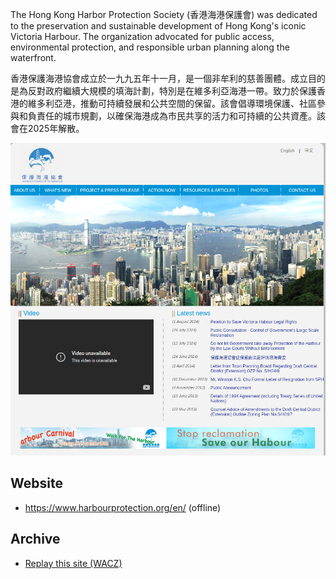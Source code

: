 
The Hong Kong Harbor Protection Society (香港海港保護會) was dedicated to the preservation and sustainable development of Hong Kong's iconic Victoria Harbour. The organization advocated for public access, environmental protection, and responsible urban planning along the waterfront.

香港保護海港協會成立於一九九五年十一月，是一個非牟利的慈善團體。成立目的是為反對政府繼續大規模的填海計劃，特別是在維多利亞海港一帶。致力於保護香港的維多利亞港，推動可持續發展和公共空間的保留。該會倡導環境保護、社區參與和負責任的城市規劃，以確保海港成為市民共享的活力和可持續的公共資產。該會在2025年解散。

![Hong Kong Harbor Protection Society Webpage](/assets/hkharborprotection.png)

## Website
- https://www.harbourprotection.org/en/ (offline)

## Archive
- [Replay this site (WACZ)](https://replayweb.page/?source=https%3A%2F%2Fstorage.googleapis.com%2Fweb-archive-storage-sage-striker-294302%2Farchives%2Ff364853e.wacz#view=pages&url=https%3A%2F%2Fwww.harbourprotection.org%2Fen%2F&ts=20250801211817)

